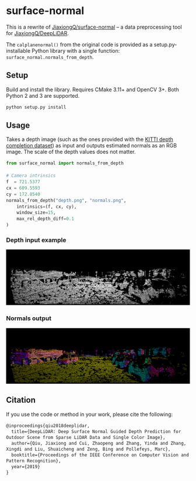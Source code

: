 # surface-normal
This is a rewrite of [JiaxiongQ/surface-normal](https://github.com/JiaxiongQ/surface-normal) –
a data preprocessing tool for [JiaxiongQ/DeepLiDAR](https://github.com/JiaxiongQ/DeepLiDAR).

The `calplanenormal()` from the original code is provided as a setup.py-installable Python
library with a single function: `surface_normal.normals_from_depth`.

## Setup

Build and install the library. Requires CMake 3.11+ and OpenCV 3+. Both Python 2 and 3 are supported. 
```bash
python setup.py install
```

## Usage

Takes a depth image (such as the ones provided with the [KITTI depth completion dataset](http://www.cvlibs.net/datasets/kitti/eval_depth.php?benchmark=depth_completion))
as input and outputs estimated normals as an RGB image.
The scale of the depth values does not matter.

```python
from surface_normal import normals_from_depth

# Camera intrinsics
f  = 721.5377
cx = 609.5593
cy = 172.8540
normals_from_depth("depth.png", "normals.png",
    intrinsics=(f, cx, cy),
    window_size=15,
    max_rel_depth_diff=0.1
)
```

### Depth input example 

![depth](depth.png)

### Normals output
![normals](normals.png)

## Citation
If you use the code or method in your work, please cite the following:  
```
@inproceedings{qiu2018deeplidar,
  title={DeepLiDAR: Deep Surface Normal Guided Depth Prediction for Outdoor Scene from Sparse LiDAR Data and Single Color Image},
  author={Qiu, Jiaxiong and Cui, Zhaopeng and Zhang, Yinda and Zhang, Xingdi and Liu, Shuaicheng and Zeng, Bing and Pollefeys, Marc},
  booktitle={Proceedings of the IEEE Conference on Computer Vision and Pattern Recognition},
  year={2019}
}
```
